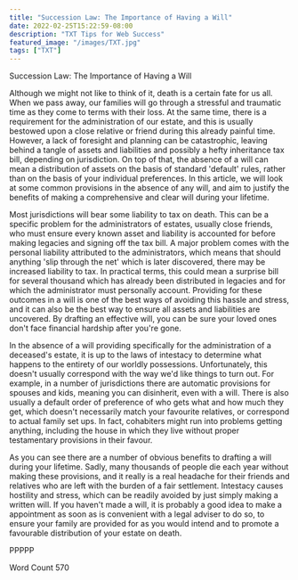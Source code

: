 ```yaml
---
title: "Succession Law: The Importance of Having a Will"
date: 2022-02-25T15:22:59-08:00
description: "TXT Tips for Web Success"
featured_image: "/images/TXT.jpg"
tags: ["TXT"]
---
```


Succession Law: The Importance of Having a Will

Although we might not like to think of it, death is a certain fate for us all.  When we pass away, our families will go through a stressful and traumatic time as they come to terms with their loss.  At the same time, there is a requirement for the administration of our estate, and this is usually bestowed upon a close relative or friend during this already painful time.  However, a lack of foresight and planning can be catastrophic, leaving behind a tangle of assets and liabilities and possibly a hefty inheritance tax bill, depending on jurisdiction.  On top of that, the absence of a will can mean a distribution of assets on the basis of standard 'default' rules, rather than on the basis of your individual preferences.  In this article, we will look at some common provisions in the absence of any will, and aim to justify the benefits of making a comprehensive and clear will during your lifetime.

Most jurisdictions will bear some liability to tax on death.  This can be a specific problem for the administrators of estates, usually close friends, who must ensure every known asset and liability is accounted for before making legacies and signing off the tax bill.  A major problem comes with the personal liability attributed to the administrators, which means that should anything 'slip through the net' which is later discovered, there may be increased liability to tax.  In practical terms, this could mean a surprise bill for several thousand which has already been distributed in legacies and for which the administrator must personally account.  Providing for these outcomes in a will is one of the best ways of avoiding this hassle and stress, and it can also be the best way to ensure all assets and liabilities are uncovered.  By drafting an effective will, you can be sure your loved ones don't face financial hardship after you're gone.  

In the absence of a will providing specifically for the administration of a deceased's estate, it is up to the laws of intestacy to determine what happens to the entirety of our worldly possessions.  Unfortunately, this doesn't usually correspond with the way we'd like things to turn out.  For example, in a number of jurisdictions there are automatic provisions for spouses and kids, meaning you can disinherit, even with a will.  There is also usually a default order of preference of who gets what and how much they get, which doesn't necessarily match your favourite relatives, or correspond to actual family set ups.  In fact, cohabiters might run into problems getting anything, including the house in which they live without proper testamentary provisions in their favour.

As you can see there are a number of obvious benefits to drafting a will during your lifetime.  Sadly, many thousands of people die each year without making these provisions, and it really is a real headache for their friends and relatives who are left with the burden of a fair settlement.  Intestacy causes hostility and stress, which can be readily avoided by just simply making a written will.  If you haven't made a will, it is probably a good idea to make a appointment as soon as is convenient with a legal adviser to do so, to ensure your family are provided for as you would intend and to promote a favourable distribution of your estate on death.

PPPPP

Word Count 570

